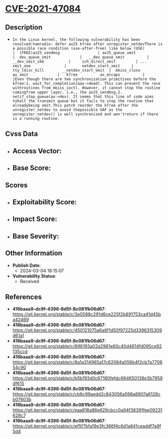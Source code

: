 
# [CVE-2021-47084](https://cve.mitre.org/cgi-bin/cvename.cgi?name=CVE-2021-47084)

## Description

- `In the Linux kernel, the following vulnerability has been resolved:hamradio: defer ax25 kfree after unregister_netdevThere is a possible race condition (use-after-free) like below (USE)                       |  (FREE)ax25_sendmsg                 | ax25_queue_xmit             |  dev_queue_xmit             |   __dev_queue_xmit          |    __dev_xmit_skb           |     sch_direct_xmit         | ...      xmit_one               |       netdev_start_xmit     | tty_ldisc_kill        __netdev_start_xmit  |  mkiss_close         ax_xmit             |   kfree          ax_encaps          |                             |Even though there are two synchronization primitives before the kfree:1. wait_for_completion(&ax->dead). This can prevent the race withroutines from mkiss_ioctl. However, it cannot stop the routine comingfrom upper layer, i.e., the ax25_sendmsg.2. netif_stop_queue(ax->dev). It seems that this line of code aims tohalt the transmit queue but it fails to stop the routine that alreadybeing xmit.This patch reorder the kfree after the unregister_netdev to avoid thepossible UAF as the unregister_netdev() is well synchronized and won'treturn if there is a running routine.`

## Cvss Data

- **Access Vector**:
  - 
- **Base Score**:
  - 

## Scores

- **Exploitability Score**:
  - 
- **Impact Score**:
  - 
- **Base Severity**:
  - 

## Other Information

- **Publish Date**:
  - 2024-03-04 18:15:07
- **Vulnerability Status**:
  - Received

## References

- **416baaa9-dc9f-4396-8d5f-8c081fb06d67**: https://git.kernel.org/stable/c/3e0588c291d6ce225f2b891753ca41d45ba42469
- **416baaa9-dc9f-4396-8d5f-8c081fb06d67**: https://git.kernel.org/stable/c/450121075a6a6f1d50f97225d3396315309d61a1
- **416baaa9-dc9f-4396-8d5f-8c081fb06d67**: https://git.kernel.org/stable/c/896193a02a2981e60c40d4614fd095ce92135ccd
- **416baaa9-dc9f-4396-8d5f-8c081fb06d67**: https://git.kernel.org/stable/c/8a1a314965a17c62084a056b4f2cb7a770854c90
- **416baaa9-dc9f-4396-8d5f-8c081fb06d67**: https://git.kernel.org/stable/c/b5b193d0c67180fefdc664650138e3b7959df615
- **416baaa9-dc9f-4396-8d5f-8c081fb06d67**: https://git.kernel.org/stable/c/cb6c99aedd2c843056a598a8907a6128cb07603b
- **416baaa9-dc9f-4396-8d5f-8c081fb06d67**: https://git.kernel.org/stable/c/eaa816a86e629cbcc0a94f38391fee09231628c7
- **416baaa9-dc9f-4396-8d5f-8c081fb06d67**: https://git.kernel.org/stable/c/ef5f7bfa19e3fc366f4c6d1a841ceaddf7a9f5d4

